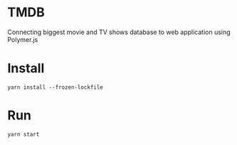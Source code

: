 # TMDB
Connecting biggest movie and TV shows database to web application using Polymer.js

# Install
```yarn install --frozen-lockfile```

# Run
```yarn start```

